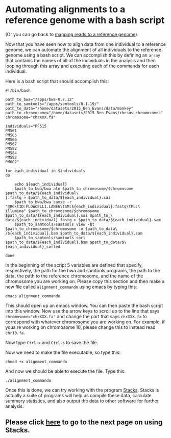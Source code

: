 # Automating alignments to a reference genome with a bash script

(Or you can go back to [mapping reads to a reference genome](https://github.com/evansbenj/Reduced-Representation-Workshop/blob/master/4_Mapping_reads_to_a_reference_genome.md)).

Now that you have seen how to align data from one individual to a reference genome, we can automate the alignment of all individuals to the reference genome using a bash script.  We can accomplish this by defining an `array` that contains the names of all of the individuals in the analysis and then looping through this array and executing each of the commands for each individual.

Here is a bash script that should accomplish this:

```
#!/bin/bash                                                                              

path_to_bwa="/apps/bwa-0.7.12"
path_to_samtools="/apps/samtools/0.1.19/"
path_to_data="/home/datasets/2015_Ben_Evans/data/monkey"
path_to_chromosome="/home/datasets/2015_Ben_Evans/rhesus_chromosomes"
chromosome="chrXXX.fa"

individuals="PF515                                                                       
PM561                                                                                    
PM565                                                                                    
PM566                                                                                    
PM567                                                                                    
PM582                                                                                    
PM584                                                                                    
PM592                                                                                    
PM602"

for each_individual in $individuals
do

    echo ${each_individual}
    $path_to_bwa/bwa aln $path_to_chromosome/$chromosome $path_to_data/${each_individual\
}.fastq > $path_to_data/${each_individual}.sai
    $path_to_bwa/bwa samse -r "@RG\tID:FLOWCELL1.LANE6\tSM:${each_individual}.fastq\tPL:\
illumina" $path_to_chromosome/$chromosome $path_to_data/${each_individual}.sai $path_to_\
data/${each_individual}.fastq > $path_to_data/${each_individual}.sam
    $path_to_samtools/samtools view -bt $path_to_chromosome/$chromosome -o $path_to_data\
/${each_individual}.bam $path_to_data/${each_individual}.sam
    $path_to_samtools/samtools sort $path_to_data/${each_individual}.bam $path_to_data/$\
{each_individual}_sorted

done

```

In the beginning of the script 5 variables are defined that specify, respectively, the path for the bwa and samtools programs, the path to the data, the path to the reference chromosome, and the name of the chromosome you are working on.  Please copy this section and then make a new file called `alignment_commando` using emacs by typing this:

`emacs alignment_commando`

This should open up an emacs window.  You can then paste the bash script into this window.  Now use the arrow keys to scroll up to the line that says `chromosome="chrXXX.fa"` and change the part that says `chrXXX.fa` to correspond with whatever chromosome you are working on.  For example, if youa re working on chromosome 10, please change this to instead read `chr10.fa`.

Now type `Ctrl-x` and `Ctrl-s` to save the file.

Now we need to make the file executable, so type this:

`chmod +x alignment_commando`

And now we should be able to execute the file.  Type this:

`./alignment_commando`

Once this is done, we can try working with the program [Stacks](http://creskolab.uoregon.edu/stacks/manual/).  Stacks is actually a suite of programs will help us compile these data, calculate summary statistics, and also output the data to other software for further analysis.  

## Please click [here](https://github.com/evansbenj/Reduced-Representation-Workshop/blob/master/6_Using_Stacks_with_a_reference_genome.md) to go to the next page on using Stacks.
